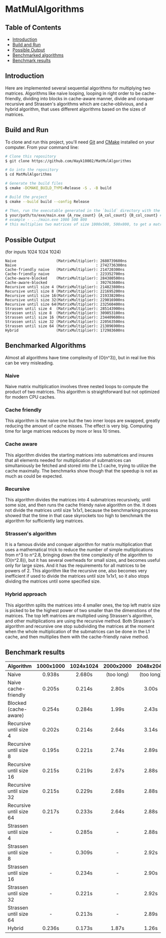 # MatMulAlgorithms

## Table of Contents
- [Introduction](#introduction)
- [Build and Run](#build-and-run)
- [Possible Output](#possible-output)
- [Benchmarked algorithms](#benchmarked-algorithms)
- [Benchmark results](#benchmark-results)

## Introduction
Here are implemented several sequential algorithms for multiplying two matrices. Algorithms like naive looping, looping in right order to be cache-friendly, dividing into blocks in cache-aware manner, divide and conquer recursive and Strassen's algorithms which are cache-oblivious, and a hybrid algorithm, that uses different algorithms based on the sizes of matrices. 

## Build and Run
To clone and run this project, you'll need [Git](https://git-scm.com) and [CMake](https://cmake.org/) installed on your computer. From your command line:

```bash
# Clone this repository
$ git clone https://github.com/Hayk10002/MatMulAlgorithms

# Go into the repository
$ cd MatMulAlgorithms

# Generate the build files
$ cmake -DCMAKE_BUILD_TYPE=Release -S . -B build

# Build the project
$ cmake --build build --config Release

# Then, run the executable generated in the `build` directory with the appropriate sizes to run the test.
$ your/path/to/exe/main.exe {A_row_count} {A_col_count} {B_col_count} # other dimensions are calculated based on the requirements for the matrix multiplication.
# example - .../main.exe 1000 500 800
# this multiplies two matrices of size 1000x500, 500x800, to get a matrix of size 1000x800.
```

## Possible Output
(for inputs 1024 1024 1024)

```
Naive                  (MatrixMultiplier): 2680739600ns
Naive                                    : 2742736300ns
Cache-friendly naive   (MatrixMultiplier): 214720300ns
Cache-friendly naive                     : 223352700ns
Cache-aware-blocked    (MatrixMultiplier): 284380500ns
Cache-aware-blocked                      : 392763600ns
Recursive until size 4 (MatrixMultiplier): 214823800ns
Recursive until size 8 (MatrixMultiplier): 221695200ns
Recursive until size 16(MatrixMultiplier): 219338200ns
Recursive until size 32(MatrixMultiplier): 229016900ns
Recursive until size 64(MatrixMultiplier): 232560400ns
Strassen until size 4  (MatrixMultiplier): 285143900ns
Strassen until size 8  (MatrixMultiplier): 309053100ns
Strassen until size 16 (MatrixMultiplier): 234409600ns
Strassen until size 32 (MatrixMultiplier): 220563500ns
Strassen until size 64 (MatrixMultiplier): 213096900ns
Hybrid                 (MatrixMultiplier): 172983600ns
```

## Benchmarked Algorithms

Almost all algorithms have time complexity of \(O(n^3)\), but in real live this can be very misleading.

### Naive

Naive matrix multiplication involves three nested loops to compute the product of two matrices. This algorithm is straightforward but not optimized for modern CPU caches.

### Cache friendly

This algorithm is the naive one but the two inner loops are swapped, greatly reducing the amount of cache misses.
The effect is very big. Computing time for large matrices reduces by more or less 10 times.  

### Cache aware

This algorithm divides the starting matrices into submatrices and insures that all elements needed for multiplication of submatrices can simultaniously be fetched and stored into the L1 cache, trying to utilize the cache maximally. 
The benchmarks show though that the speedup is not as much as could be expected.

### Recursive

This algorithm divides the matrices into 4 submatrices recursively, until some size, and then runs the cache friendy naive algorithm on the. It does not divide the matrices until size 1x1x1, because the benchmarking process showed that the time in that case skyrockets too high to benchmark the algorithm for sufficiently larg matrices.

### Strassen's algorithm

It is a famous divide and conquer algorithm for matrix multiplication that uses a mathematical trick to reduce the number of simple mutliplications from n^3 to n^2.8, bringing down the time complexity of the algorithm to \(O(n^2.8)\), but it has several overheads for small sizes, and becomes useful only for large sizes. And it has the requirements for all matrices to be powers of 2.
This algorithm like the recursive one, also becomes very inefficient if used to divide the matrices until size 1x1x1, so it also stops dividing the matrices until some specified size.

### Hybrid approach

This algorithm splits the matrices into 4 smaller ones, the top left matrix size is picked to be the highest power of two smaller than the dimenstions of the matrices. The top left matrices are multiplied using Strassen's algorithm, and other multiplications are using the recursive method. Both Strassen's algorithm and recursive one stop subdividing the matrices at the moment when the whole multiplication of the submatrices can be done in the L1 cache, and then multiplies them with the cache-friendly naive method. 

## Benchmark results

| Algorithm | 1000x1000 | 1024x1024 | 2000x2000 | 2048x2048 | 3000x3000 |
| :-------- | :-------: | :-------: | :-------: | :-------: | :-------: |
| Naive | 0.938s | 2.680s | (too long) | (too long) | (too long) |
| Naive cache-friendly | 0.205s | 0.214s | 2.80s | 3.00s | 8.46s |
| Blocked (cache-aware) | 0.254s | 0.284s | 1.99s | 2.43s | 6.84s |
| Recursive until size 4 | 0.202s | 0.214s | 2.64s | 3.14s | 8.37s |
| Recursive until size 8 | 0.195s | 0.221s | 2.74s | 2.89s | 8.27s |
| Recursive until size 16 | 0.215s | 0.219s | 2.67s | 2.88s | 8.40s |
| Recursive until size 32 | 0.215s | 0.229s | 2.68s | 2.88s | 9.10s |
| Recursive until size 64 | 0.217s | 0.233s | 2.64s | 2.88s | 8.62s |
| Strassen until size 4 | - | 0.285s | - | 2.88s | - |
| Strassen until size 8 | - | 0.309s | - | 2.92s | - |
| Strassen until size 16 | - | 0.234s | - | 2.90s | - |
| Strassen until size 32 | - | 0.221s | - | 2.92s | - |
| Strassen until size 64 | - | 0.213s | - | 2.89s | - |
| Hybrid | 0.236s | 0.173s | 1.87s | 1.26s | 6.46s |

